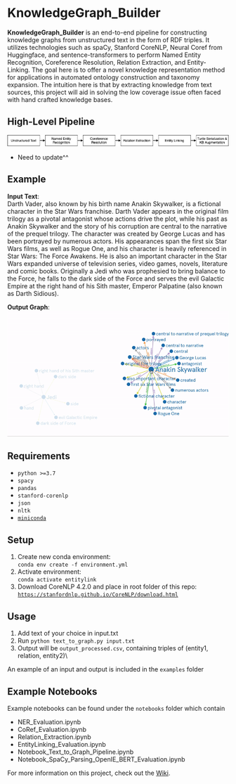 # KnowledgeGraph_Builder

**KnowledgeGraph_Builder** is an end-to-end pipeline for constructing knowledge graphs from unstructured text in the form of RDF triples. It utilizes technologies such as spaCy, Stanford CoreNLP, Neural Coref from Huggingface, and sentence-transformers to perform Named Entity Recognition, Coreference Resolution, Relation Extraction, and Entity-Linking. The goal here is to offer a novel knowledge representation method for applications in automated ontology construction and taxonomy expansion. The intuition here is that by extracting knowledge from text sources, this project will aid in solving the low coverage issue often faced with hand crafted knowledge bases.


## High-Level Pipeline
![pipeline](diagram.png)
- Need to update^^

## Example
**Input Text**:\
Darth Vader, also known by his birth name Anakin Skywalker, is a fictional character in the Star Wars franchise. Darth Vader appears in the original film trilogy as a pivotal antagonist whose actions drive the plot, while his past as Anakin Skywalker and the story of his corruption are central to the narrative of the prequel trilogy. The character was created by George Lucas and has been portrayed by numerous actors. His appearances span the first six Star Wars films, as well as Rogue One, and his character is heavily referenced in Star Wars: The Force Awakens. He is also an important character in the Star Wars expanded universe of television series, video games, novels, literature and comic books. Originally a Jedi who was prophesied to bring balance to the Force, he falls to the dark side of the Force and serves the evil Galactic Empire at the right hand of his Sith master, Emperor Palpatine (also known as Darth Sidious).

**Output Graph**:\
![graph](examples/graph_example.gif)

## Requirements

- `python >=3.7`
- `spacy`
- `pandas`
- `stanford-corenlp`
- `json`
- `nltk`
- [`miniconda`](https://docs.conda.io/en/latest/miniconda.html)


## Setup
1. Create new conda environment:\
   `conda env create -f environment.yml`
2. Activate environment:\
   `conda activate entitylink`
3. Download CoreNLP 4.2.0 and place in root folder of this repo:\
   [`https://stanfordnlp.github.io/CoreNLP/download.html`](https://stanfordnlp.github.io/CoreNLP/download.html)
   

## Usage
1. Add text of your choice in input.txt
2. Run `python text_to_graph.py input.txt`
3. Output will be `output_processed.csv`, containing triples of (entity1, relation, entity2)\

An example of an input and output is included in the `examples` folder


## Example Notebooks
Example notebooks can be found under the `notebooks` folder which contain
- NER_Evaluation.ipynb
- CoRef_Evaluation.ipynb
- Relation_Extraction.ipynb
- EntityLinking_Evaluation.ipynb
- Notebook_Text_to_Graph_Pipeline.ipynb
- Notebook_SpaCy_Parsing_OpenIE_BERT_Evaluation.ipynb


For more information on this project, check out the [Wiki](https://github.com/RhythmSyed/KnowledgeGraph_Builder/wiki/Supporting-Information).
